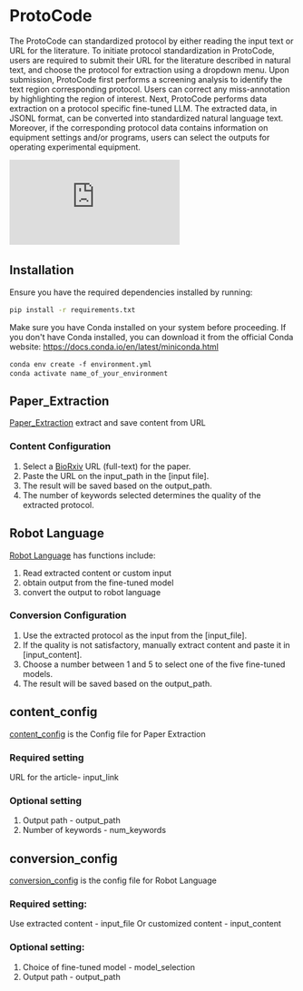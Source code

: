 # ProtoCode

The ProtoCode can standardized protocol by either reading the input text or URL for the literature.
To initiate protocol standardization in ProtoCode, users are required to submit their URL for the literature described in natural text, and choose the protocol for extraction using a dropdown menu. Upon submission, ProtoCode first performs a screening analysis to identify the text region corresponding protocol. Users can correct any miss-annotation by highlighting the region of interest. Next, ProtoCode performs data extraction on a protocol specific fine-tuned LLM. The extracted data, in JSONL format, can be converted into standardized natural language text. Moreover, if the corresponding protocol data contains information on equipment settings and/or programs, users can select the outputs for operating experimental equipment.

![Framework of ProtoCode](https://github.com/leisuzz/ProtoCode/blob/main/figs/Framework.pdf)

## Installation

Ensure you have the required dependencies installed by running:

```bash
pip install -r requirements.txt
```

Make sure you have Conda installed on your system before proceeding. If you don't have Conda installed, you can download it from the official Conda website: https://docs.conda.io/en/latest/miniconda.html
```Navigate to the directory containing your environment.yml file using the terminal or command prompt.
conda env create -f environment.yml
conda activate name_of_your_environment
```

## Paper_Extraction

[Paper_Extraction](https://github.com/leisuzz/ProtoCode/blob/main/Paper_Extraction.ipynb) extract and save content from URL

### Content Configuration

1. Select a [BioRxiv](https://www.biorxiv.org/) URL (full-text) for the paper.
2. Paste the URL on the input_path in the [input file].
3. The result will be saved based on the output_path.
4. The number of keywords selected determines the quality of the extracted protocol.

## Robot Language

[Robot Language](https://github.com/leisuzz/ProtoCode/blob/main/Robot%20Language.ipynb) has functions include:
1. Read extracted content or custom input
2. obtain output from the fine-tuned model
3. convert the output to robot language

### Conversion Configuration

1. Use the extracted protocol as the input from the [input_file].
2. If the quality is not satisfactory, manually extract content and paste it in [input_content].
3. Choose a number between 1 and 5 to select one of the five fine-tuned models.
4. The result will be saved based on the output_path.

## content_config

[content_config](https://github.com/leisuzz/ProtoCode/blob/main/content_config.ini) is the Config file for Paper Extraction

### Required setting
URL for the article- input_link

### Optional setting
1. Output path - output_path
2. Number of keywords - num_keywords

## conversion_config

[conversion_config](https://github.com/leisuzz/ProtoCode/blob/main/conversion_config.ini) is the config file for Robot Language

### Required setting:

Use extracted content - input_file
Or customized content - input_content

### Optional setting:

1. Choice of fine-tuned model - model_selection
2. Output path - output_path








